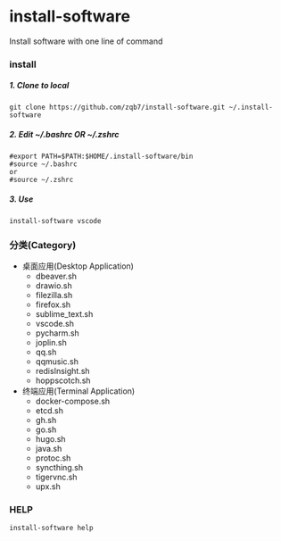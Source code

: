 # install-software
Install software with one line of command

### install
##### 1. Clone to local
`git clone https://github.com/zqb7/install-software.git ~/.install-software`
##### 2. Edit ~/.bashrc OR ~/.zshrc
```
#export PATH=$PATH:$HOME/.install-software/bin
#source ~/.bashrc
or
#source ~/.zshrc
```
##### 3. Use
`install-software vscode`

### 分类(Category)
+ 桌面应用(Desktop Application)
    - dbeaver.sh
    - drawio.sh
    - filezilla.sh
    - firefox.sh
    - sublime_text.sh
    - vscode.sh
    - pycharm.sh
    - joplin.sh
    - qq.sh
    - qqmusic.sh
    - redisInsight.sh
    - hoppscotch.sh
+ 终端应用(Terminal Application)
    - docker-compose.sh
    - etcd.sh
    - gh.sh
    - go.sh
    - hugo.sh
    - java.sh
    - protoc.sh
    - syncthing.sh
    - tigervnc.sh
    - upx.sh

### HELP
`install-software help`
